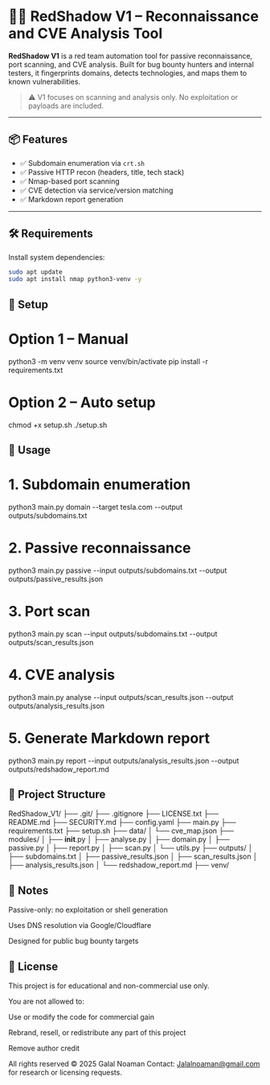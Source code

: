 # 🕵️‍♂️ RedShadow V1 – Reconnaissance and CVE Analysis Tool

**RedShadow V1** is a red team automation tool for passive reconnaissance, port scanning, and CVE analysis. Built for bug bounty hunters and internal testers, it fingerprints domains, detects technologies, and maps them to known vulnerabilities.

> ⚠️ V1 focuses on scanning and analysis only. No exploitation or payloads are included.

---

## 📦 Features

- ✅ Subdomain enumeration via `crt.sh`
- ✅ Passive HTTP recon (headers, title, tech stack)
- ✅ Nmap-based port scanning
- ✅ CVE detection via service/version matching
- ✅ Markdown report generation

---

## 🛠️ Requirements

Install system dependencies:
```bash
sudo apt update
sudo apt install nmap python3-venv -y

```

## 🔧 Setup
# Option 1 – Manual

python3 -m venv venv
source venv/bin/activate
pip install -r requirements.txt

# Option 2 – Auto setup

chmod +x setup.sh
./setup.sh

## 🚀 Usage
# 1. Subdomain enumeration
python3 main.py domain --target tesla.com --output outputs/subdomains.txt

# 2. Passive reconnaissance
python3 main.py passive --input outputs/subdomains.txt --output outputs/passive_results.json

# 3. Port scan
python3 main.py scan --input outputs/subdomains.txt --output outputs/scan_results.json

# 4. CVE analysis
python3 main.py analyse --input outputs/scan_results.json --output outputs/analysis_results.json

# 5. Generate Markdown report
python3 main.py report --input outputs/analysis_results.json --output outputs/redshadow_report.md


## 📁 Project Structure
RedShadow_V1/
├── .git/
├── .gitignore
├── LICENSE.txt
├── README.md
├── SECURITY.md
├── config.yaml
├── main.py
├── requirements.txt
├── setup.sh
├── data/
│   └── cve_map.json
├── modules/
│   ├── __init__.py
│   ├── analyse.py
│   ├── domain.py
│   ├── passive.py
│   ├── report.py
│   ├── scan.py
│   └── utils.py
├── outputs/
│   ├── subdomains.txt
│   ├── passive_results.json
│   ├── scan_results.json
│   ├── analysis_results.json
│   └── redshadow_report.md
├── venv/



## 🧠 Notes
Passive-only: no exploitation or shell generation

Uses DNS resolution via Google/Cloudflare

Designed for public bug bounty targets

## 📌 License
This project is for educational and non-commercial use only.

You are not allowed to:

Use or modify the code for commercial gain

Rebrand, resell, or redistribute any part of this project

Remove author credit

All rights reserved © 2025 Galal Noaman
Contact: Jalalnoaman@gmail.com for research or licensing requests.